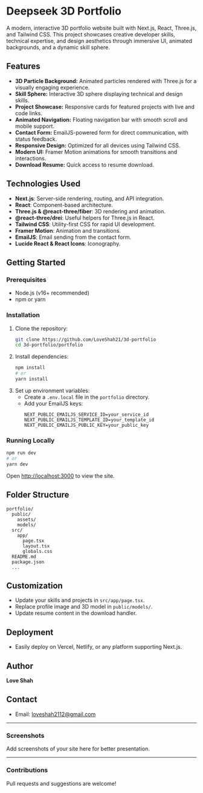 # Deepseek 3D Portfolio

A modern, interactive 3D portfolio website built with Next.js, React, Three.js, and Tailwind CSS. This project showcases creative developer skills, technical expertise, and design aesthetics through immersive UI, animated backgrounds, and a dynamic skill sphere.

## Features

- **3D Particle Background:** Animated particles rendered with Three.js for a visually engaging experience.
- **Skill Sphere:** Interactive 3D sphere displaying technical and design skills.
- **Project Showcase:** Responsive cards for featured projects with live and code links.
- **Animated Navigation:** Floating navigation bar with smooth scroll and mobile support.
- **Contact Form:** EmailJS-powered form for direct communication, with status feedback.
- **Responsive Design:** Optimized for all devices using Tailwind CSS.
- **Modern UI:** Framer Motion animations for smooth transitions and interactions.
- **Download Resume:** Quick access to resume download.

## Technologies Used

- **Next.js**: Server-side rendering, routing, and API integration.
- **React**: Component-based architecture.
- **Three.js & @react-three/fiber**: 3D rendering and animation.
- **@react-three/drei**: Useful helpers for Three.js in React.
- **Tailwind CSS**: Utility-first CSS for rapid UI development.
- **Framer Motion**: Animation and transitions.
- **EmailJS**: Email sending from the contact form.
- **Lucide React & React Icons**: Iconography.

## Getting Started

### Prerequisites

- Node.js (v16+ recommended)
- npm or yarn

### Installation

1. Clone the repository:
   ```bash
   git clone https://github.com/LoveShah21/3d-portfolio
   cd 3d-portfolio/portfolio
   ```
2. Install dependencies:
   ```bash
   npm install
   # or
   yarn install
   ```
3. Set up environment variables:
   - Create a `.env.local` file in the `portfolio` directory.
   - Add your EmailJS keys:
     ```env
     NEXT_PUBLIC_EMAILJS_SERVICE_ID=your_service_id
     NEXT_PUBLIC_EMAILJS_TEMPLATE_ID=your_template_id
     NEXT_PUBLIC_EMAILJS_PUBLIC_KEY=your_public_key
     ```

### Running Locally

```bash
npm run dev
# or
yarn dev
```

Open [http://localhost:3000](http://localhost:3000) to view the site.

## Folder Structure

```
portfolio/
  public/
    assets/
    models/
  src/
    app/
      page.tsx
      layout.tsx
      globals.css
  README.md
  package.json
  ...
```

## Customization

- Update your skills and projects in `src/app/page.tsx`.
- Replace profile image and 3D model in `public/models/`.
- Update resume content in the download handler.

## Deployment

- Easily deploy on Vercel, Netlify, or any platform supporting Next.js.

## Author

**Love Shah**

## Contact

- Email: loveshah2112@gmail.com

---

### Screenshots

Add screenshots of your site here for better presentation.

---

### Contributions

Pull requests and suggestions are welcome!

